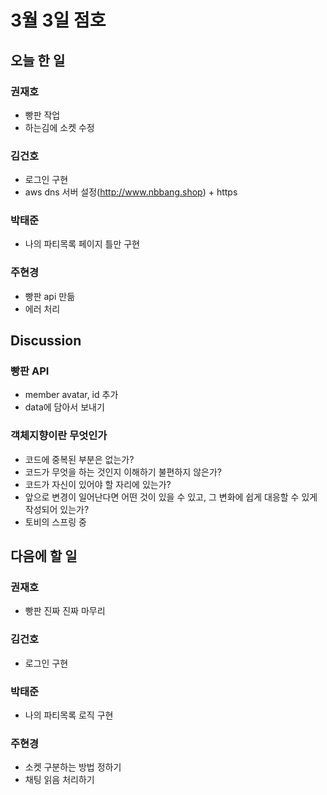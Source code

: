 # 3월 3일 점호

## 오늘 한 일

### 권재호

- 빵판 작업
- 하는김에 소켓 수정

### 김건호

- 로그인 구현
- aws dns 서버 설정(http://www.nbbang.shop) + https

### 박태준

- 나의 파티목록 페이지 틀만 구현

### 주현경

- 빵판 api 만듦
- 에러 처리

## Discussion

### 빵판 API

- member avatar, id 추가
- data에 담아서 보내기

### 객체지향이란 무엇인가

- 코드에 중복된 부분은 없는가?
- 코드가 무엇을 하는 것인지 이해하기 불편하지 않은가?
- 코드가 자신이 있어야 할 자리에 있는가?
- 앞으로 변경이 일어난다면 어떤 것이 있을 수 있고, 그 변화에 쉽게 대응할 수 있게 작성되어 있는가?
- 토비의 스프링 중

## 다음에 할 일

### 권재호

- 빵판 진짜 진짜 마무리

### 김건호

- 로그인 구현

### 박태준

- 나의 파티목록 로직 구현

### 주현경

- 소켓 구분하는 방법 정하기
- 채팅 읽음 처리하기
